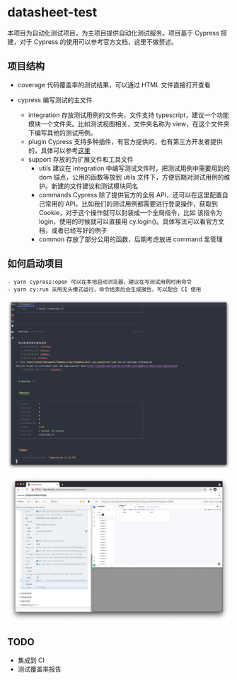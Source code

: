 # datasheet-test

本项目为自动化测试项目，为主项目提供自动化测试服务。项目基于 Cypress 搭建，对于 Cypress 的使用可以参考官方文档，这里不做赘述。

## 项目结构

- coverage 代码覆盖率的测试结果，可以通过 HTML 文件直接打开查看

- cypress 编写测试的主文件
    - integration 存放测试用例的文件夹，文件支持 typescript，建议一个功能模块一个文件夹。比如测试视图相关，文件夹名称为 view，在这个文件夹下编写其他的测试用例。
    - plugin Cypress 支持多种插件，有官方提供的，也有第三方开发者提供的，具体可以参考[这里](https://docs.cypress.io/plugins/directory)
    - support 存放的为扩展文件和工具文件
        - utils 建议在 integration 中编写测试文件时，把测试用例中需要用到的 dom 锚点，公用的函数等放到 utils 文件下，方便后期对测试用例的维护。新建的文件建议和测试模块同名
        - commands Cypress 除了提供官方的全局 API，还可以在这里配置自己常用的 API。比如我们的测试用例都需要进行登录操作，获取到 Cookie，对于这个操作就可以封装成一个全局指令，比如
            该指令为 login，使用的时候就可以直接用 cy.login()。具体写法可以看官方文档，或者已经写好的例子
        - common 存放了部分公用的函数，后期考虑放进 command 里管理
  
## 如何启动项目
    - yarn cypress:open 可以在本地启动浏览器，建议在写测试用例时用命令
    - yarn cy:run 采用无头模式运行，命令结束后会生成报告，可以配合 CI 使用

![img.png](img.png)

![img_2.png](img_2.png)

## TODO 
- 集成到 CI 
- 测试覆盖率报告

